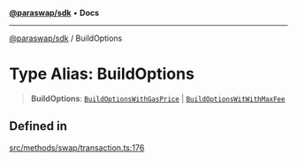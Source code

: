 [**@paraswap/sdk**](../README.md) • **Docs**

***

[@paraswap/sdk](../globals.md) / BuildOptions

# Type Alias: BuildOptions

> **BuildOptions**: [`BuildOptionsWithGasPrice`](BuildOptionsWithGasPrice.md) \| [`BuildOptionsWitWithMaxFee`](BuildOptionsWitWithMaxFee.md)

## Defined in

[src/methods/swap/transaction.ts:176](https://github.com/paraswap/paraswap-sdk/blob/master/src/methods/swap/transaction.ts#L176)
